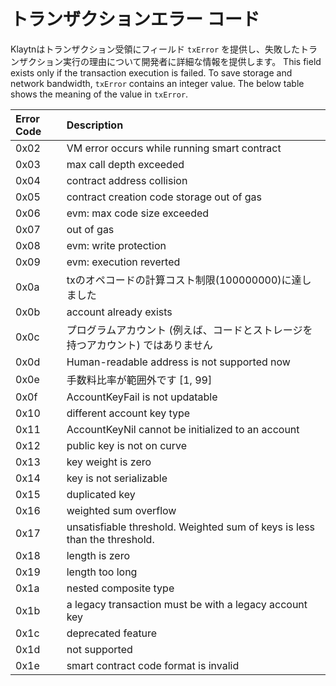 # トランザクションエラー コード <a id="transaction-error-codes"></a>

Klaytnはトランザクション受領にフィールド `txError` を提供し、失敗したトランザクション実行の理由について開発者に詳細な情報を提供します。 This field exists only if the transaction execution is failed. To save storage and network bandwidth, `txError` contains an integer value. The below table shows the meaning of the value in `txError`.

| Error Code | Description                                                               |
|:---------- |:------------------------------------------------------------------------- |
| 0x02       | VM error occurs while running smart contract                              |
| 0x03       | max call depth exceeded                                                   |
| 0x04       | contract address collision                                                |
| 0x05       | contract creation code storage out of gas                                 |
| 0x06       | evm: max code size exceeded                                               |
| 0x07       | out of gas                                                                |
| 0x08       | evm: write protection                                                     |
| 0x09       | evm: execution reverted                                                   |
| 0x0a       | txのオペコードの計算コスト制限\(100000000\)に達しました                                     |
| 0x0b       | account already exists                                                    |
| 0x0c       | プログラムアカウント \(例えば、コードとストレージを持つアカウント) ではありません                              |
| 0x0d       | Human-readable address is not supported now                               |
| 0x0e       | 手数料比率が範囲外です \[1, 99\]                                                   |
| 0x0f       | AccountKeyFail is not updatable                                           |
| 0x10       | different account key type                                                |
| 0x11       | AccountKeyNil cannot be initialized to an account                         |
| 0x12       | public key is not on curve                                                |
| 0x13       | key weight is zero                                                        |
| 0x14       | key is not serializable                                                   |
| 0x15       | duplicated key                                                            |
| 0x16       | weighted sum overflow                                                     |
| 0x17       | unsatisfiable threshold. Weighted sum of keys is less than the threshold. |
| 0x18       | length is zero                                                            |
| 0x19       | length too long                                                           |
| 0x1a       | nested composite type                                                     |
| 0x1b       | a legacy transaction must be with a legacy account key                    |
| 0x1c       | deprecated feature                                                        |
| 0x1d       | not supported                                                             |
| 0x1e       | smart contract code format is invalid                                     |

